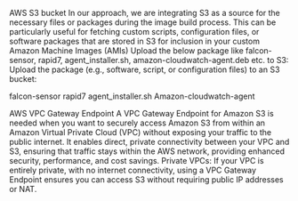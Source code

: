 AWS S3 bucket
In our approach, we are integrating S3 as a source for the necessary files or packages during the image build process. This can be particularly useful for fetching custom scripts, configuration files, or software packages that are stored in S3 for inclusion in your custom Amazon Machine Images (AMIs)
Upload the below package like falcon-sensor, rapid7, agent_installer.sh, amazon-cloudwatch-agent.deb etc. to S3: Upload the package (e.g., software, script, or configuration files) to an S3 bucket:

falcon-sensor
rapid7
agent_installer.sh
Amazon-cloudwatch-agent

AWS VPC Gateway Endpoint
A VPC Gateway Endpoint for Amazon S3 is needed when you want to securely access Amazon S3 from within an Amazon Virtual Private Cloud (VPC) without exposing your traffic to the public internet. It enables direct, private connectivity between your VPC and S3, ensuring that traffic stays within the AWS network, providing enhanced security, performance, and cost savings.
Private VPCs: If your VPC is entirely private, with no internet connectivity, using a VPC Gateway Endpoint ensures you can access S3 without requiring public IP addresses or NAT.

